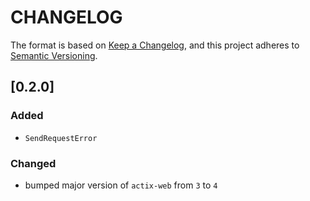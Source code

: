 # CHANGELOG

The format is based on 
[Keep a Changelog](https://keepachangelog.com/en/1.0.0/>),
and this project adheres to 
[Semantic Versioning](https://semver.org/spec/v2.0.0.html>).


## [0.2.0]

### Added

* `SendRequestError`

### Changed

* bumped major version of `actix-web` from `3` to `4`
